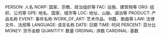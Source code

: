 PERSON: 人名
NORP: 国家、宗教、政治组织等
FAC: 设施、建筑物等
ORG: 组织、公司等
GPE: 地名、国家、城市等
LOC: 地址、山脉、湖泊等
PRODUCT: 产品名称
EVENT: 事件名称
WORK_OF_ART: 艺术作品、书籍、歌曲等
LAW: 法律文件、法规等
LANGUAGE: 语言名称
DATE: 日期
TIME: 时间
PERCENT: 百分比
MONEY: 货币金额
QUANTITY: 数量
ORDINAL: 序数
CARDINAL: 基数